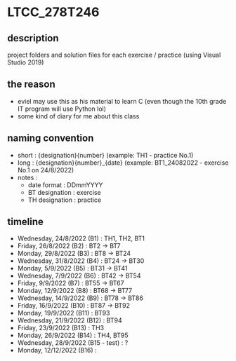 # LTCC_278T246
## description 
project folders and solution files for each exercise / practice (using Visual Studio 2019)

## the reason
- eviel may use this as his material to learn C (even though the 10th grade IT program will use Python lol)
- some kind of diary for me about this class

## naming convention
- short : {designation}{number} (example: TH1 - practice No.1)
- long : {designation}{number}_{date} (example: BT1_24082022 - exercise No.1 on 24/8/2022)
- notes :
  - date format : DDmmYYYY
  - BT designation : exercise
  - TH designation : practice

## timeline
- Wednesday, 24/8/2022 (B1) : TH1, TH2, BT1
- Friday, 26/8/2022 (B2) : BT2 -> BT7
- Monday, 29/8/2022 (B3) : BT8 -> BT24
- Wednesday, 31/8/2022 (B4) :  BT24 -> BT30
- Monday, 5/9/2022 (B5) : BT31 -> BT41 
- Wednesday, 7/9/2022 (B6) : BT42 -> BT54
- Friday, 9/9/2022 (B7) : BT55 -> BT67
- Monday, 12/9/2022 (B8) : BT68 -> BT77
- Wednesday, 14/9/2022 (B9) : BT78 -> BT86
- Friday, 16/9/2022 (B10) : BT87 -> BT92
- Monday, 19/9/2022 (B11) : BT93
- Wednesday, 21/9/2022 (B12) : BT94
- Friday, 23/9/2022 (B13) : TH3
- Monday, 26/9/2022 (B14) : TH4, BT95
- Wednesday, 28/9/2022 (B15 - test) : ?
- Monday, 12/12/2022 (B16) : 
